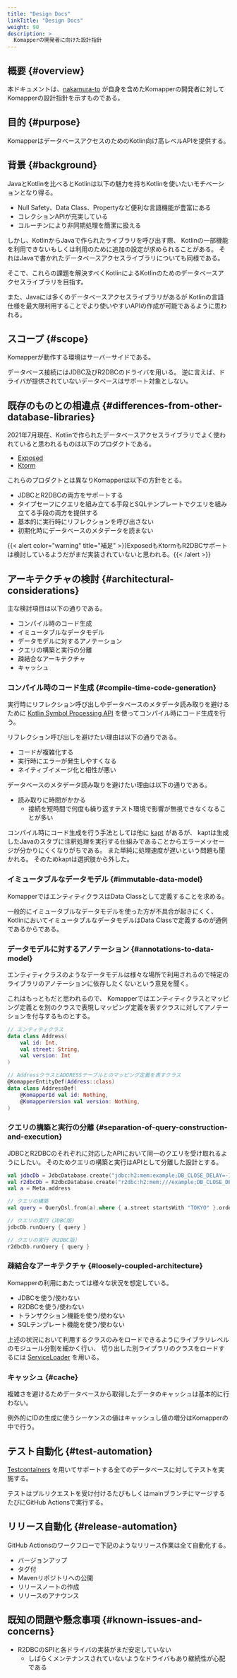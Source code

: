 ```yaml
---
title: "Design Docs"
linkTitle: "Design Docs"
weight: 90
description: >
  Komapperの開発者に向けた設計指針
---
```


## 概要 {#overview}

本ドキュメントは、[nakamura-to](https://github.com/nakamura-to)
が自身を含めたKomapperの開発者に対してKomapperの設計指針を示すものである。

## 目的 {#purpose}

KomapperはデータベースアクセスのためのKotlin向け高レベルAPIを提供する。

## 背景 {#background}

JavaとKotlinを比べるとKotlinは以下の魅力を持ちKotlinを使いたいモチベーションとなり得る。

- Null Safety、Data Class、Propertyなど便利な言語機能が豊富にある
- コレクションAPIが充実している
- コルーチンにより非同期処理を簡潔に扱える

しかし、KotlinからJavaで作られたライブラリを呼び出す際、
Kotlinの一部機能を利用できないもしくは利用のために追加の設定が求められることがある。
それはJavaで書かれたデータベースアクセスライブラリについても同様である。

そこで、これらの課題を解決すべくKotlinによるKotlinのためのデータベースアクセスライブラリを目指す。

また、Javaには多くのデータベースアクセスライブラリがあるが
Kotlinの言語仕様を最大限利用することでより使いやすいAPIの作成が可能であるように思われる。

## スコープ {#scope}

Komapperが動作する環境はサーバーサイドである。

データベース接続にはJDBC及びR2DBCのドライバを用いる。
逆に言えば、ドライバが提供されていないデータベースはサポート対象としない。

## 既存のものとの相違点 {#differences-from-other-database-libraries}

2021年7月現在、Kotlinで作られたデータベースアクセスライブラリでよく使われていると思われるものは以下のプロダクトである。

- [Exposed](https://github.com/JetBrains/Exposed)
- [Ktorm](https://github.com/kotlin-orm/ktorm)

これらのプロダクトとは異なりKomapperは以下の方針をとる。

- JDBCとR2DBCの両方をサポートする
- タイプセーフにクエリを組み立てる手段とSQLテンプレートでクエリを組み立てる手段の両方を提供する
- 基本的に実行時にリフレクションを呼び出さない
- 初期化時にデータベースのメタデータを読まない

{{< alert color="warning" title="補足" >}}ExposedもKtormもR2DBCサポートは検討しているようだがまだ実装されていないと思われる。{{< /alert >}}

## アーキテクチャの検討 {#architectural-considerations}

主な検討項目は以下の通りである。

- コンパイル時のコード生成
- イミュータブルなデータモデル
- データモデルに対するアノテーション 
- クエリの構築と実行の分離
- 疎結合なアーキテクチャ
- キャッシュ

### コンパイル時のコード生成 {#compile-time-code-generation}

実行時にリフレクション呼び出しやデータベースのメタデータ読み取りを避けるために
[Kotlin Symbol Processing API](https://github.com/google/ksp) を使ってコンパイル時にコード生成を行う。

リフレクション呼び出しを避けたい理由は以下の通りである。

- コードが複雑化する
- 実行時にエラーが発生しやすくなる
- ネイティブイメージ化と相性が悪い

データベースのメタデータ読み取りを避けたい理由は以下の通りである。

- 読み取りに時間がかかる
  - 接続を短時間で何度も繰り返すテスト環境で影響が無視できなくなることが多い

コンパイル時にコード生成を行う手法としては他に [kapt](https://kotlinlang.org/docs/kapt.html) があるが、
kaptは生成したJavaのスタブに注釈処理を実行する仕組みであることからエラーメッセージが分かりにくくなりがちである。
また単純に処理速度が遅いという問題も聞かれる。
そのためkaptは選択肢から外した。

### イミュータブルなデータモデル {#immutable-data-model}

KomapperではエンティティクラスはData Classとして定義することを求める。

一般的にイミュータブルなデータモデルを使った方が不具合が起きにくく、
KotlinにおいてイミュータブルなデータモデルはData Classで定義するのが通例であるからである。

### データモデルに対するアノテーション {#annotations-to-data-model}

エンティティクラスのようなデータモデルは様々な場所で利用されるので特定のライブラリのアノテーションに依存したくないという意見を聞く。

これはもっともだと思われるので、
Komapperではエンティティクラスとマッピング定義とを別のクラスで表現しマッピング定義を表すクラスに対してアノテーションを付与するものとする。

```kotlin
// エンティティクラス
data class Address(
    val id: Int,
    val street: String,
    val version: Int
)

// AddressクラスとADDRESSテーブルとのマッピング定義を表すクラス
@KomapperEntityDef(Address::class)
data class AddressDef(
    @KomapperId val id: Nothing,
    @KomapperVersion val version: Nothing,
)
```

### クエリの構築と実行の分離 {#separation-of-query-construction-and-execution}

JDBCとR2DBCのそれぞれに対応したAPIにおいて同一のクエリを受け取れるようにしたい。
そのためクエリの構築と実行はAPIとして分離した設計とする。

```kotlin
val jdbcDb = JdbcDatabase.create("jdbc:h2:mem:example;DB_CLOSE_DELAY=-1")
val r2dbcDb = R2dbcDatabase.create("r2dbc:h2:mem:///example;DB_CLOSE_DELAY=-1")
val a = Meta.address

// クエリの構築
val query = QueryDsl.from(a).where { a.street startsWith "TOKYO" }.orderBy(a.id)

// クエリの実行（JDBC版）
jdbcDb.runQuery { query }

// クエリの実行（R2DBC版）
r2dbcDb.runQuery { query }
```

### 疎結合なアーキテクチャ {#loosely-coupled-architecture}

Komapperの利用にあたっては様々な状況を想定している。

- JDBCを使う/使わない
- R2DBCを使う/使わない
- トランザクション機能を使う/使わない 
- SQLテンプレート機能を使う/使わない

上述の状況において利用するクラスのみをロードできるようにライブラリレベルのモジュール分割を細かく行い、
切り出した別ライブラリのクラスをロードするには [ServiceLoader](https://docs.oracle.com/javase/8/docs/api/?java/util/ServiceLoader.html) を用いる。

### キャッシュ {#cache}

複雑さを避けるためデータベースから取得したデータのキャッシュは基本的に行わない。

例外的にIDの生成に使うシーケンスの値はキャッシュし値の増分はKomapperの中で行う。

## テスト自動化 {#test-automation}

[Testcontainers](https://www.testcontainers.org/) を用いてサポートする全てのデータベースに対してテストを実施する。

テストはプルリクエストを受け付けるたびもしくはmainブランチにマージするたびにGitHub Actionsで実行する。

## リリース自動化 {#release-automation}

GitHub Actionsのワークフローで下記のようなリリース作業は全て自動化する。

- バージョンアップ
- タグ付
- Mavenリポジトリへの公開
- リリースノートの作成
- リリースのアナウンス

## 既知の問題や懸念事項 {#known-issues-and-concerns}

- R2DBCのSPIと各ドライバの実装がまだ安定していない
  - しばらくメンテナンスされていないようなドライバもあり継続性が心配である